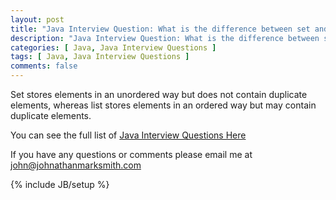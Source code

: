```yaml
---
layout: post
title: "Java Interview Question: What is the difference between set and list?"
description: "Java Interview Question: What is the difference between set and list?"
categories: [ Java, Java Interview Questions ]
tags: [ Java, Java Interview Questions ]
comments: false
---
```


Set stores elements in an unordered way but does not contain duplicate elements, whereas list stores elements in an ordered way but may contain duplicate elements.

You can see the full list of <a href="/java-interview-questions.html">Java Interview Questions Here</a>

If you have any questions or comments please email me at <a href="mailto:john@johnathanmarksmith.com">john@johnathanmarksmith.com</a>

{% include JB/setup %}
